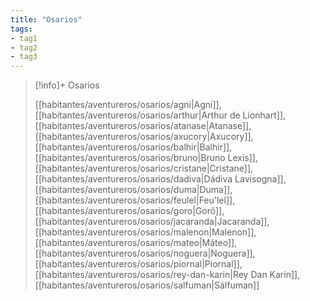 ```yaml
---
title: "Osarios"
tags:
- tag1
- tag2
- tag3
---
```


>[!info]+ Osarios
>
>[[habitantes/aventureros/osarios/agni|Agni]], [[habitantes/aventureros/osarios/arthur|Arthur de Lionhart]], [[habitantes/aventureros/osarios/atanase|Atanase]], [[habitantes/aventureros/osarios/axucory|Axucory]], [[habitantes/aventureros/osarios/balhir|Balhir]], [[habitantes/aventureros/osarios/bruno|Bruno Lexis]], [[habitantes/aventureros/osarios/cristane|Cristane]], [[habitantes/aventureros/osarios/dadiva|Dádiva Lavisogna]], [[habitantes/aventureros/osarios/duma|Duma]], [[habitantes/aventureros/osarios/feulel|Feu'lel]], [[habitantes/aventureros/osarios/goro|Gorô]], [[habitantes/aventureros/osarios/jacaranda|Jacaranda]], [[habitantes/aventureros/osarios/malenon|Malenon]], [[habitantes/aventureros/osarios/mateo|Máteo]], [[habitantes/aventureros/osarios/noguera|Noguera]], [[habitantes/aventureros/osarios/piornal|Piornal]], [[habitantes/aventureros/osarios/rey-dan-karin|Rey Dan Karin]], [[habitantes/aventureros/osarios/salfuman|Sálfuman]]

